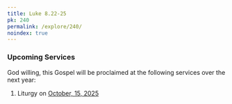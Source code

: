 ```yaml
---
title: Luke 8.22-25
pk: 240
permalink: /explore/240/
noindex: true
---
```


### Upcoming Services

God willing, this Gospel will be proclaimed at the following services over the next year:


1. Liturgy on [October, 15, 2025](https://orthocal.info/readings/gregorian/2025/10/15/)
